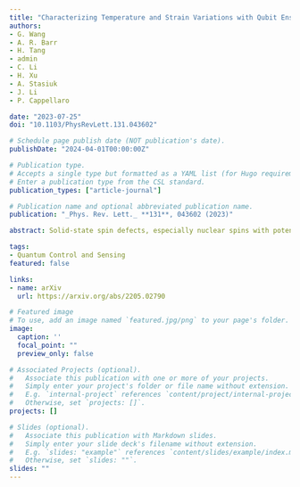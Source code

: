 ```yaml
---
title: "Characterizing Temperature and Strain Variations with Qubit Ensembles for Their Robust Coherence Protection"
authors:
- G. Wang
- A. R. Barr
- H. Tang
- admin
- C. Li
- H. Xu
- A. Stasiuk
- J. Li
- P. Cappellaro

date: "2023-07-25"
doi: "10.1103/PhysRevLett.131.043602"

# Schedule page publish date (NOT publication's date).
publishDate: "2024-04-01T00:00:00Z"

# Publication type.
# Accepts a single type but formatted as a YAML list (for Hugo requirements).
# Enter a publication type from the CSL standard.
publication_types: ["article-journal"]

# Publication name and optional abbreviated publication name.
publication: "_Phys. Rev. Lett._ **131**, 043602 (2023)"

abstract: Solid-state spin defects, especially nuclear spins with potentially achievable long coherence times, are compelling candidates for quantum memories and sensors. However, their current performances are still limited by dephasing due to variations of their intrinsic quadrupole and hyperfine interactions. We propose an unbalanced echo to overcome this challenge by using a second spin to refocus variations of these interactions while preserving the quantum information stored in the nuclear spin free evolution. The unbalanced echo can be used to probe the temperature and strain distribution in materials. We develop first-principles methods to predict variations of these interactions and reveal their correlation over large temperature and strain ranges. Experiments performed in an ensemble of $\sim10^{10}$ nuclear spins in diamond demonstrate a 20-fold dephasing time increase, limited by other noise sources. We further numerically show that our method can refocus even stronger noise variations than present in our experiments.

tags:
- Quantum Control and Sensing
featured: false

links:
- name: arXiv
  url: https://arxiv.org/abs/2205.02790

# Featured image
# To use, add an image named `featured.jpg/png` to your page's folder. 
image:
  caption: ''
  focal_point: ""
  preview_only: false

# Associated Projects (optional).
#   Associate this publication with one or more of your projects.
#   Simply enter your project's folder or file name without extension.
#   E.g. `internal-project` references `content/project/internal-project/index.md`.
#   Otherwise, set `projects: []`.
projects: []

# Slides (optional).
#   Associate this publication with Markdown slides.
#   Simply enter your slide deck's filename without extension.
#   E.g. `slides: "example"` references `content/slides/example/index.md`.
#   Otherwise, set `slides: ""`.
slides: ""
---
```


